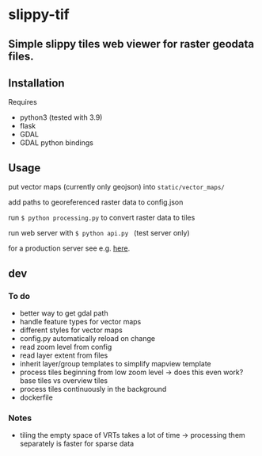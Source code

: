 # slippy-tif

Simple slippy tiles web viewer for raster geodata files.
---

## Installation
Requires
* python3 (tested with 3.9)
* flask
* GDAL
* GDAL python bindings

## Usage

put vector maps (currently only geojson) into ```static/vector_maps/```

add paths to georeferenced raster data to config.json

run ```$ python processing.py``` to convert raster data to tiles

run web server with ```$ python api.py ``` (test server only)

for a production server see e.g. [here](https://flask.palletsprojects.com/en/1.1.x/deploying/index.html).

## dev

### To do

* better way to get gdal path
* handle feature types for vector maps
* different styles for vector maps
* config.py automatically reload on change
* read zoom level from config
* read layer extent from files
* inherit layer/group templates to simplify mapview template
* process tiles beginning from low zoom level -> does this even work? base tiles vs overview tiles
* process tiles continuously in the background
* dockerfile

### Notes
* tiling the empty space of VRTs takes a lot of time -> processing them separately is faster for sparse data